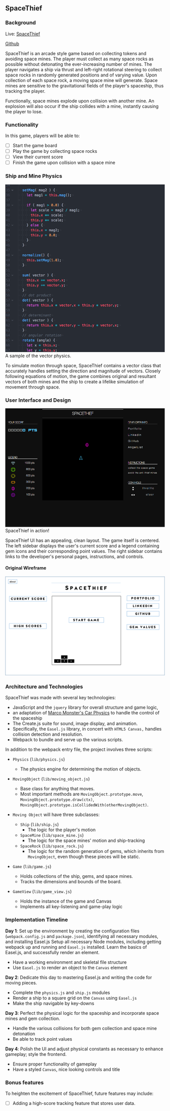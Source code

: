 ## SpaceThief

### Background
Live: [SpaceThief](https://syriebianco.github.io/SpaceThief/)


[Github](https://github.com/ravisraval/BlingRunner)

SpaceThief is an arcade style game based on collecting tokens and avoiding space mines. The player must collect as many space rocks as possible without detonating the ever-increasing number of mines. The player navigates a ship via thrust and left-right rotational steering to collect space rocks in randomly generated positions and of varying value. Upon collection of each space rock, a moving space mine will generate. Space mines are sensitive to the gravitational fields of the player's spaceship, thus tracking the player.

Functionally, space mines explode upon collision with another mine. An explosion will also occur if the ship collides with a mine, instantly causing the player to lose.


### Functionality  

In this game, players will be able to:

- [ ] Start the game board
- [ ] Play the game by collecting space rocks
- [ ] View their current score
- [ ] Finish the game upon collision with a space mine

### Ship and Mine Physics

![Vector Code Excerpt](assets/images/physics_code.png)
A sample of the vector physics.


To simulate motion through space, SpaceThief contains a vector class that accurately handles setting the direction and magnitude of vectors. Closely following equations of motion, the game combines original and resultant vectors of both mines and the ship to create a lifelike simulation of movement through space.

### User Interface and Design

![Gameplay](assets/images/gameplay.png)
SpaceThief in action!


SpaceThief UI has an appealing, clean layout. The game itself is centered. The left sidebar displays the user's current score and a legend containing gem icons and their corresponding point values. The right sidebar contains links to the developer's personal pages, instructions, and controls.

#### Original Wireframe
![wireframes](assets/images/wireframe.png)

### Architecture and Technologies

SpaceThief was made with several key technologies:

- JavaScript and the `jquery` library for overall structure and game logic,
- an adaptation of [Marco Monster's Car Physics](http://www.asawicki.info/Mirror/Car%20Physics%20for%20Games/Car%20Physics%20for%20Games.html) to handle the control of the spaceship
- The Create.js suite for sound, image display, and animation.
- Specifically, the `Easel.js` library, in concert with `HTML5 Canvas,` handles collision detection and resolution.
- Webpack to bundle and serve up the various scripts.

In addition to the webpack entry file, the project involves three scripts:


* `Physics` (`lib/physics.js`)
    * The physics engine for determining the motion of objects.

* `MovingObject` (`lib/moving_object.js`)
    * Base class for anything that moves.
    * Most important methods are `MovingObject.prototype.move`, `MovingObject.prototype.draw(ctx)`,
      `MovingObject.prototype.isCollidedWith(otherMovingObject)`.

* `Moving Object` will have three subclasses:
  * `Ship` (`lib/ship.js`)
      * The logic for the player's motion
  * `SpaceMine` (`lib/space_mine.js`)
      * The logic for the space mines' motion and ship-tracking
  * `SpaceRock` (`lib/space_rock.js`)
      * The logic for the random generation of gems, which inherits from `MovingObject`, even though these pieces will be static.

* `Game` (`lib/game.js`)
    * Holds collections of the ship, gems, and space mines.
    * Tracks the dimensions and bounds of the board.

* `GameView` (`lib/game_view.js`)
    * Holds the instance of the game and Canvas
    * Implements all key-listening and game-play logic

### Implementation Timeline

**Day 1**: Set up the environment by creating the configuration files (`webpack.config.js` and `package.json`), identifying all necessary modules, and installing Easel.js
Setup all necessary Node modules, including getting webpack up and running and `Easel.js` installed.  Learn the basics of Easel.js, and successfully render an element.  

- Have a working environment and skeletal file structure
- Use `Easel.js` to render an object to the `Canvas` element

**Day 2**: Dedicate this day to mastering Easel.js and writing the code for moving pieces.

- Complete the `physics.js` and `ship.js` modules
- Render a ship to a square grid on the `Canvas` using `Easel.js`
- Make the ship navigable by key-downs

**Day 3**: Perfect the physical logic for the spaceship and incorporate space mines and gem collection.  

- Handle the various collisions for both gem collection and space mine detonation
- Be able to track point values


**Day 4**: Polish the UI and adjust physical constants as necessary to enhance gameplay; style the frontend.

- Ensure proper functionality of gameplay
- Have a styled `Canvas`, nice looking controls and title


### Bonus features

To heighten the excitement of SpaceThief, future features may include:

- [ ] Adding a high-score tracking feature that stores user data.
